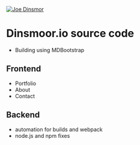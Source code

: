 [![Joe Dinsmor](https://circleci.com/gh/joedinsmoor/dinsmoor.io.svg?style=shield)]([(https://app.circleci.com/pipelines/github/joedinsmoor/dinsmoor.io))
# Dinsmoor.io source code
-  Building using MDBootstrap

## Frontend
- Portfolio
- About
- Contact

## Backend
- automation for builds and webpack
- node.js and npm fixes


  
